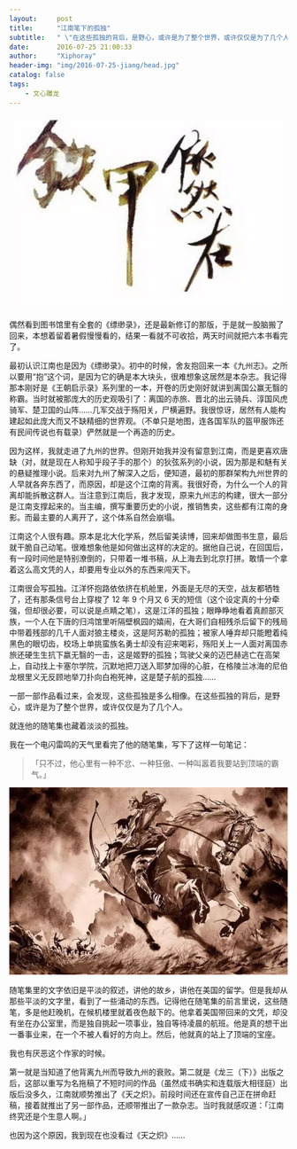 ```yaml
---
layout:     post
title:      "江南笔下的孤独"
subtitle:   " \"在这些孤独的背后，是野心，或许是为了整个世界，或许仅仅是为了几个人。\"" 
date:       2016-07-25 21:00:33
author:     "Xiphoray"
header-img: "img/2016-07-25-jiang/head.jpg"
catalog: false
tags:     
    - 文心雕龙
---
```



![img](/img/2016-07-25-jiang/1.jpg)

偶然看到图书馆里有全套的《缥缈录》，还是最新修订的那版，于是就一股脑搬了回来，本想着留着暑假慢慢看的，结果一看就不可收拾，两天时间就把六本书看完了。

最初认识江南也是因为《缥缈录》。初中的时候，舍友抱回来一本《九州志》。之所以要用“抱”这个词，是因为它的确是本大块头，很难想象这居然是本杂志。我记得那本刚好是《王朝启示录》系列里的一本，开卷的历史刚好就讲到离国公赢无翳的称霸。当时就被那庞大的历史观吸引了：离国的赤旅、晋北的出云骑兵、淳国风虎骑军、楚卫国的山阵……几军交战于殇阳关，尸横遍野。我很惊讶，居然有人能构建起如此庞大而又不缺精细的世界观。（不单只是地图，连各国军队的盔甲服饰还有民间传说也有载录）俨然就是一个再造的历史。

因为这样，我就走进了九州的世界。但刚开始我并没有留意到江南，而是更喜欢唐缺（对，就是现在人称知乎段子手的那个）的狄弦系列的小说，因为那是和魅有关的悬疑推理小说。后来对九州了解深入之后，便知道，最初的那群架构九州世界的人早就各奔东西了，而原因，却是这个江南的背离。我很好奇，为什么一个人的背离却能拆散这群人。当注意到江南后，我才发现，原来九州志的构建，很大一部分是江南支撑起来的。当主编，撰写重要历史的小说，推销售卖，这些都有江南的身影。而最主要的人离开了，这个体系自然会崩塌。

江南这个人很有趣。原本是北大化学系，然后留美读博，回来却做图书生意，最后就干脆自己动笔。很难想象他是如何做出这样的决定的。据他自己说，在回国后，有一段时间他是特别潦倒的，只带着一堆书稿，从上海去到北京打拼。敢情一个拿着这么高文凭的人，却要用专业以外的东西来闯天下。

江南很会写孤独。江洋怀抱路依依挤在机舱里，外面是无尽的天空，战友都牺牲了，还有那条信号台上穿梭了 12 年 9 个月又 6 天的短信（这个设定真的十分牵强，但却很必要，可以说是点睛之笔），这是江洋的孤独；眼睁睁地看着真颜部灭族，一个人在下唐的归鸿馆里听隔壁枫园的嬉闹，在大哥们自相残杀后留下的残局中带着残部的几千人面对狼主楼炎，这是阿苏勒的孤独；被家人唾弃却只能瞪着纯黑色的眼切齿，校场上单挑蛮族名勇士却没有迎来喝彩，殇阳关上一人面对离国赤旅还硬生生抗下嬴无翳的一击，这是姬野的孤独；驾驶父亲的迈巴赫逃亡在高架上，自动找上卡塞尔学院，沉默地把刀送入耶梦加得的心脏，在格陵兰冰海的尼伯龙根里义无反顾地举刀扑向白袍死神，这是楚子航的孤独……

一部一部作品看过来，会发现，这些孤独是多么相像。在这些孤独的背后，是野心，或许是为了整个世界，或许仅仅是为了几个人。

就连他的随笔集也藏着淡淡的孤独。

我在一个电闪雷鸣的天气里看完了他的随笔集，写下了这样一句笔记：

> 「只不过，他心里有一种不忿、一种狂傲、一种叫嚣着我要站到顶端的霸气。」

![img](/img/2016-07-25-jiang/2.jpg)

随笔集里的文字依旧是平淡的叙述，讲他的故乡，讲他在美国的留学。但是我却从那些平淡的文字里，看到了一些涌动的东西。记得他在随笔集的前言里说，这些随笔，多是他赶晚机，在候机楼里就着夜色敲下的。他拿着美国带回来的文凭，却没有坐在办公室里，而是独自挑起一项事业，独自等待凌晨的航班。他是真的想干出一番事业来，在一个不被人看好的方向上。然后，他就真的站上了顶端的宝座。

我也有厌恶这个作家的时候。

第一就是当知道了他背离九州而导致九州的衰败。第二就是《龙三（下）》出版之后，这部以重写为名拖稿了不短时间的作品（虽然成书确实和连载版大相径庭）出版后没多久，江南就顺势推出了《天之炽》。前段时间还在宣传自己正在拼命赶稿，接着就推出了另一部作品，还顺带推出了一款杂志。当时我就感叹道：「江南终究还是个生意人啊。」

也因为这个原因，我到现在也没看过《天之炽》......
